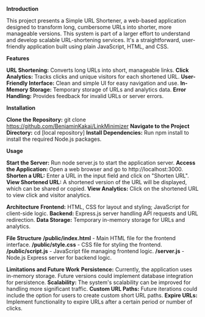 **Introduction**

This project presents a Simple URL Shortener, a web-based application designed to transform long, cumbersome URLs into shorter, more manageable versions. This system is part of a larger effort to understand and develop scalable URL-shortening services. It's a straightforward, user-friendly application built using plain JavaScript, HTML, and CSS.

**Features**

**URL Shortening:** Converts long URLs into short, manageable links.
**Click Analytics:** Tracks clicks and unique visitors for each shortened URL.
**User-Friendly Interface:** Clean and simple UI for easy navigation and use.
**In-Memory Storage:** Temporary storage of URLs and analytics data.
**Error Handling:** Provides feedback for invalid URLs or server errors.


**Installation**

**Clone the Repository:** git clone https://github.com/BenjaminKakai/LinkMinimizer
**Navigate to the Project Directory:** cd [local repository]
**Install Dependencies:** Run npm install to install the required Node.js packages.


**Usage**

**Start the Server:** Run node server.js to start the application server.
**Access the Application:** Open a web browser and go to http://localhost:3000.
**Shorten a URL:** Enter a URL in the input field and click on "Shorten URL".
**View Shortened URL:** A shortened version of the URL will be displayed, which can be shared or copied.
**View Analytics:** Click on the shortened URL to view click and visitor analytics.


**Architecture**
**Frontend:** HTML, CSS for layout and styling; JavaScript for client-side logic.
**Backend:** Express.js server handling API requests and URL redirection.
**Data Storage:** Temporary in-memory storage for URLs and analytics.


**File Structure**
**/public/index.html** - Main HTML file for the frontend interface.
**/public/style.css** - CSS file for styling the frontend.
**/public/script.js** - JavaScript file managing frontend logic.
**/server.js** - Node.js Express server for backend logic.


**Limitations and Future Work**
**Persistence:** Currently, the application uses in-memory storage. Future versions could implement database integration for persistence.
**Scalability:** The system's scalability can be improved for handling more significant traffic.
**Custom URL Paths:** Future iterations could include the option for users to create custom short URL paths.
**Expire URLs:** Implement functionality to expire URLs after a certain period or number of clicks.



